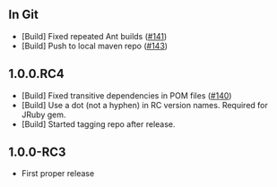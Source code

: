 ## In Git

* [Build] Fixed repeated Ant builds ([#141](https://github.com/cucumber/cucumber-jvm/issues/141))
* [Build] Push to local maven repo ([#143](https://github.com/cucumber/cucumber-jvm/issues/143))

## 1.0.0.RC4

* [Build] Fixed transitive dependencies in POM files ([#140](https://github.com/cucumber/cucumber-jvm/issues/140))
* [Build] Use a dot (not a hyphen) in RC version names. Required for JRuby gem.
* [Build] Started tagging repo after release.

## 1.0.0-RC3

* First proper release